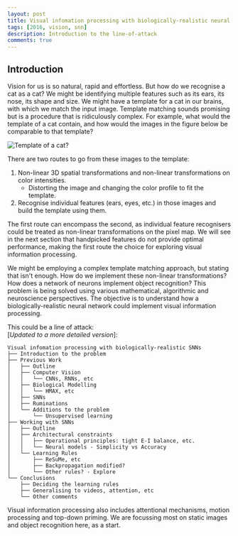 ```yaml
---
layout: post
title: Visual infomation processing with biologically-realistic neural networks
tags: [2016, vision, snn]
description: Introduction to the line-of-attack
comments: true
---
```


## Introduction

Vision for us is so natural, rapid and effortless. But how do we recognise a cat as a cat? We might be identifying multiple features such as its ears, its nose, its shape and size. We might have a template for a cat in our brains, with which we match the input image. Template matching sounds promising but is a procedure that is ridiculously complex. For example, what would the template of a cat contain, and how would the images in the figure below be comparable to that template? 

![Template of a cat?]({{site:url}}/assets/cats_all.png 'Template of a cat?')

There are two routes to go from these images to the template:

1. Non-linear 3D spatial transformations and non-linear transformations on color intensities.
    - Distorting the image and changing the color profile to fit the template.
2. Recognise individual features (ears, eyes, etc.) in those images and build the template using them.

The first route can encompass the second, as individual feature recognisers could be treated as non-linear transformations on the pixel map. We will see in the next section that handpicked features do not provide optimal performance, making the first route the choice for exploring visual information processing. 

We might be employing a complex template matching approach, but stating that isn't enough. How do we implement these non-linear transformations? How does a network of neurons implement object recognition? This problem is being solved using various mathematical, algorithmic and neuroscience perspectives. The objective is to understand how a biologically-realistic neural network could implement visual information processing.

This could be a line of attack: <br>
[_Updated to a more detailed version_]:

```
Visual infomation processing with biologically-realistic SNNs
├── Introduction to the problem
├── Previous Work
│   ├── Outline
│   ├── Computer Vision
│   │   └── CNNs, RNNs, etc
│   ├── Biological Modelling
│   │   └── HMAX, etc
│   ├── SNNs
│   ├── Ruminations
│   └── Additions to the problem
│       └── Unsupervised learning
├── Working with SNNs
│   ├── Outline
│   ├── Architectural constraints
│   │   ├── Operational principles: tight E-I balance, etc.
│   │   └── Neural models - Simplicity vs Accuracy
│   └── Learning Rules
│       ├── ReSuMe, etc
│       ├── Backpropagation modified?
│       └── Other rules? - Explore
└── Conclusions
    ├── Deciding the learning rules
    ├── Generalising to videos, attention, etc
    └── Other comments
```

Visual information processing also includes attentional mechanisms, motion processing and top-down priming. We are focussing most on static images and object recognition here, as a start.